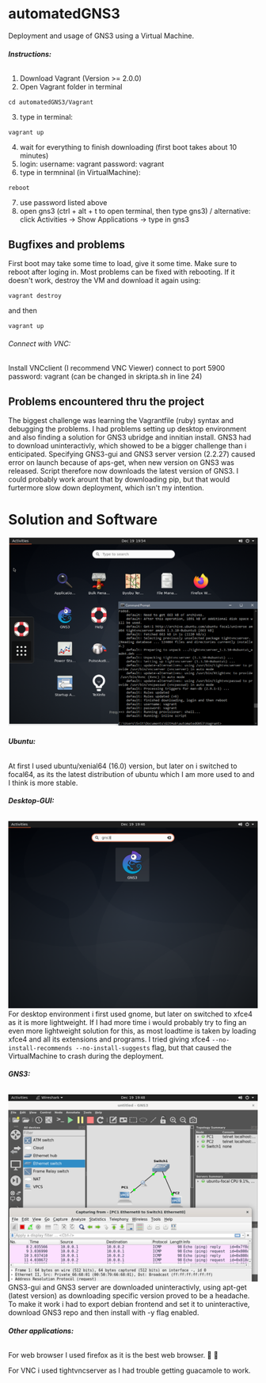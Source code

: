 # automatedGNS3
Deployment and usage of GNS3 using a Virtual Machine.

###### **Instructions:**
1. Download Vagrant (Version >= 2.0.0)
2. Open Vagrant folder in terminal
```Shell
cd automatedGNS3/Vagrant
```
3. type in terminal:
```Shell 
vagrant up 
```
4. wait for everything to finish downloading (first boot takes about 10 minutes)
5. login:
username: vagrant
password: vagrant
6. type in termninal (in VirtualMachine):
```Shell 
reboot
```
7. use password listed above
8. open gns3 (ctrl + alt + t to open terminal, then type gns3) / alternative: click Activities -> Show Applications -> type in gns3

## Bugfixes and problems
First boot may take some time to load, give it some time. Make sure to reboot after loging in.
Most problems can be fixed with rebooting. If it doesn't work, destroy the VM and download it again using:
```Shell 
vagrant destroy
```
and then
```Shell 
vagrant up 
```

###### Connect with VNC:
Install VNCclient (I recommend VNC Viewer)
connect to port 5900
password: vagrant (can be changed in skripta.sh in line 24)

## Problems encountered thru the project

The biggest challenge was learning the Vagrantfile (ruby) syntax and debugging the problems. I had problems setting up desktop environment and also finding a solution for GNS3 ubridge and innitian install. GNS3 had to download uninteractivly, which showed to be a bigger challenge than i enticipated.
Specifying GNS3-gui and GNS3 server version (2.2.27) caused error on launch because of aps-get, when new version on GNS3 was released. Script therefore now downloads the latest version of GNS3. I could probably work arount that by downloading pip, but that would furtermore slow down deployment, which isn't my intention.


# Solution and Software
![Solution](Screenshots/Solution.png?raw=true "Solution")


###### **Ubuntu:**
At first I used ubuntu/xenial64 (16.0) version, but later on i switched to focal64, as its the latest distribution of ubuntu which I am more used to and I think is more stable.


###### **Desktop-GUI:**
![Desktop-GUI](Screenshots/Desktop-GUI.png?raw=true "Desktop-GUI")
For desktop environment i first used gnome, but later on switched to xfce4 as it is more lightweight. If I had more time i would probably try to fing an even more lightweight solution for this, as most loadtime is taken by loading xfce4 and all its extensions and programs.
I tried giving xfce4 ``` --no-install-recommends --no-install-suggests ``` flag, but that caused the VirtualMachine to crash during the deployment.

###### **GNS3:**
![GNS3](Screenshots/GNS3-wireshark.png?raw=true "GNS3")
GNS3-gui and GNS3 server are downloaded uninteractivly, using apt-get (latest version) as downloading specific version proved to be a headache.
To make it work i had to export debian frontend and set it to uninteractive, download GNS3 repo and then install with -y flag enabled.


###### **Other applications:**
For web browser I used firefox as it is the best web browser. :fox_face: :1st_place_medal:

For VNC i used tightvncserver as I had trouble getting guacamole to work.


